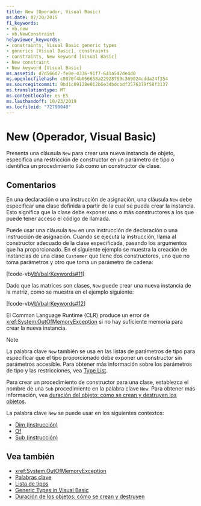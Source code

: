 ```yaml
---
title: New (Operador, Visual Basic)
ms.date: 07/20/2015
f1_keywords:
- vb.new
- vb.NewConstraint
helpviewer_keywords:
- constraints, Visual Basic generic types
- generics [Visual Basic], constraints
- constraints, New keyword [Visual Basic]
- New constraint
- New keyword [Visual Basic]
ms.assetid: d7d566d7-fe0e-4336-91f7-641a542de4d0
ms.openlocfilehash: c0870f4b056658a22928769c369024cdda24f354
ms.sourcegitcommit: 9bd1c09128e012b6e34bdcbdf3576379f58f3137
ms.translationtype: MT
ms.contentlocale: es-ES
ms.lasthandoff: 10/23/2019
ms.locfileid: "72799040"
---
```

# <a name="new-operator-visual-basic"></a>New (Operador, Visual Basic)

Presenta una cláusula `New` para crear una nueva instancia de objeto, especifica una restricción de constructor en un parámetro de tipo o identifica un procedimiento `Sub` como un constructor de clase.

## <a name="remarks"></a>Comentarios

En una declaración o una instrucción de asignación, una cláusula `New` debe especificar una clase definida a partir de la cual se pueda crear la instancia. Esto significa que la clase debe exponer uno o más constructores a los que puede tener acceso el código de llamada.

Puede usar una cláusula `New` en una instrucción de declaración o una instrucción de asignación. Cuando se ejecuta la instrucción, llama al constructor adecuado de la clase especificada, pasando los argumentos que ha proporcionado. En el siguiente ejemplo se muestra la creación de instancias de una clase `Customer` que tiene dos constructores, uno que no toma parámetros y otro que toma un parámetro de cadena:

[!code-vb[VbVbalrKeywords#11](~/samples/snippets/visualbasic/VS_Snippets_VBCSharp/VbVbalrKeywords/VB/Class6.vb#11)]

Dado que las matrices son clases, `New` puede crear una nueva instancia de la matriz, como se muestra en el ejemplo siguiente:

[!code-vb[VbVbalrKeywords#12](~/samples/snippets/visualbasic/VS_Snippets_VBCSharp/VbVbalrKeywords/VB/Class6.vb#12)]

El Common Language Runtime (CLR) produce un error de <xref:System.OutOfMemoryException> si no hay suficiente memoria para crear la nueva instancia.

> [!NOTE]
> La palabra clave `New` también se usa en las listas de parámetros de tipo para especificar que el tipo proporcionado debe exponer un constructor sin parámetros accesible. Para obtener más información sobre los parámetros de tipo y las restricciones, vea [Type List](../statements/type-list.md).

Para crear un procedimiento de constructor para una clase, establezca el nombre de una `Sub` procedimiento en la palabra clave `New`. Para obtener más información, vea [duración del objeto: cómo se crean y destruyen los objetos](../../programming-guide/language-features/objects-and-classes/object-lifetime-how-objects-are-created-and-destroyed.md).

La palabra clave `New` se puede usar en los siguientes contextos:

- [Dim (instrucción)](../statements/dim-statement.md)
- [Of](../statements/of-clause.md)
- [Sub (instrucción)](../statements/sub-statement.md)

## <a name="see-also"></a>Vea también

- <xref:System.OutOfMemoryException>
- [Palabras clave](../keywords/index.md)
- [Lista de tipos](../statements/type-list.md)
- [Generic Types in Visual Basic](../../programming-guide/language-features/data-types/generic-types.md)
- [Duración de los objetos: cómo se crean y destruyen](../../programming-guide/language-features/objects-and-classes/object-lifetime-how-objects-are-created-and-destroyed.md)
